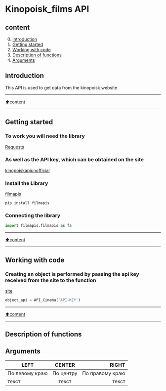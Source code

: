 # Kinopoisk_films API

## content

0. [introduction](#introduction)
1. [Getting started](#Getting-started)
2. [Working with code](#Working-with-code)
3. [Description of functions](#Description-of-functions)
4. [Arguments](#Arguments)
    
## introduction
This API is used to get data from the kinopoisk website
____
[:arrow_up:content](#content)
___
## Getting started

### To work you will need the library
[Requests](https://pypi.org/project/requests/) 

### As well as the API key, which can be obtained on the site 
[kinopoiskapiunofficial](https://kinopoiskapiunofficial.tech/user)

### Install the Library
[filmapis](https://pypi.org/project/filmapis)
```
pip install filmapis
```

### Connecting the library
```py
import filmapis.filmapis as fa
```
____
[:arrow_up:content](#content)
____
## Working with code

### Creating an object is performed by passing the api key received from the site to the function 
[site](https://kinopoiskapiunofficial.tech/user)
```py
object_api = API_Cinema('API-KEY')
```
____
[:arrow_up:content](#content)
____
## Description of functions




## Arguments
| LEFT | CENTER | RIGHT |
|----------------|:---------:|----------------:|
| По левому краю | По центру | По правому краю |
| текст | текст | текст |
